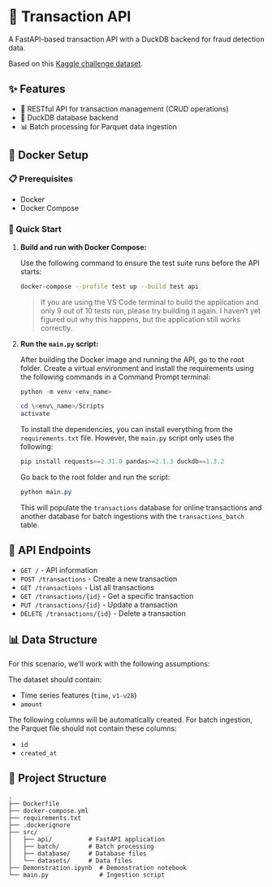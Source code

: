 # 🚀 Transaction API

A FastAPI-based transaction API with a DuckDB backend for fraud detection data.

Based on this [Kaggle challenge dataset](https://www.kaggle.com/datasets/mlg-ulb/creditcardfraud).

## ✨ Features

* 🎯 RESTful API for transaction management (CRUD operations)
* 🦆 DuckDB database backend
* 📊 Batch processing for Parquet data ingestion

## 🐳 Docker Setup

### 📋 Prerequisites

* Docker
* Docker Compose

### 🚀 Quick Start

1. **Build and run with Docker Compose:**

   Use the following command to ensure the test suite runs before the API starts:

   ```bash
   docker-compose --profile test up --build test api
   ```

   > If you are using the VS Code terminal to build the application and only 9 out of 10 tests run, please try building it again. I haven’t yet figured out why this happens, but the application still works correctly.

2. **Run the `main.py` script:**

   After building the Docker image and running the API, go to the root folder. Create a virtual environment and install the requirements using the following commands in a Command Prompt terminal:

   ```powershell
   python -m venv <env_name>
   ```

   ```powershell
   cd \<env\_name>/Scripts
   activate
   ```

   To install the dependencies, you can install everything from the `requirements.txt` file. However, the `main.py` script only uses the following:

   ```powershell
   pip install requests==2.31.0 pandas>=2.1.3 duckdb==1.3.2
   ```

   Go back to the root folder and run the script:

   ```powershell
   python main.py
   ```

   This will populate the `transactions` database for online transactions and another database for batch ingestions with the `transactions_batch` table.

## 🔌 API Endpoints

* `GET /` - API information
* `POST /transactions` - Create a new transaction
* `GET /transactions` - List all transactions
* `GET /transactions/{id}` - Get a specific transaction
* `PUT /transactions/{id}` - Update a transaction
* `DELETE /transactions/{id}` - Delete a transaction

## 📊 Data Structure

For this scenario, we'll work with the following assumptions:

The dataset should contain:

* Time series features (`time`, `v1-v28`)
* `amount`

The following columns will be automatically created. For batch ingestion, the Parquet file should not contain these columns:

* `id`
* `created_at`

## 📁 Project Structure

```
.
├── Dockerfile
├── docker-compose.yml
├── requirements.txt
├── .dockerignore
├── src/
│   ├── api/          # FastAPI application
│   ├── batch/        # Batch processing
│   ├── database/     # Database files
│   └── datasets/     # Data files
├── Demonstration.ipynb  # Demonstration notebook
└── main.py              # Ingestion script
```
